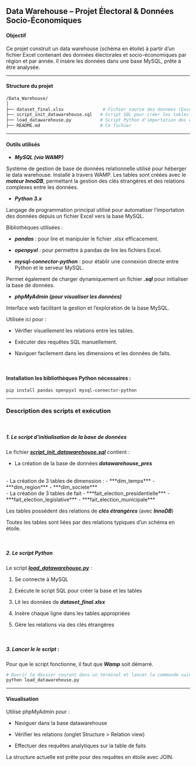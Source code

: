 ## Data Warehouse – Projet Électoral & Données Socio-Économiques

#### Objectif
Ce projet construit un data warehouse (schéma en étoile) à partir d’un fichier Excel contenant des données électorales et socio-économiques par région et par année. Il insère les données dans une base MySQL, prête à être analysée.

---

#### Structure du projet

```bash
/Data_Warehouse/
│
├── dataset_final.xlsx               # Fichier source des données (Excel)
├── script_init_datawarehouse.sql   # Script SQL pour créer les tables et la base
├── load_datawarehouse.py           # Script Python d'importation des données
├── README.md                       # Ce fichier
```

---

#### Outils utilisés

- ***MySQL (via WAMP)***

Système de gestion de base de données relationnelle utilisé pour héberger le data warehouse. Installé à travers WAMP.
Les tables sont créées avec le ***moteur InnoDB***, permettant la gestion des clés étrangères et des relations complexes entre les données.

- ***Python 3.x***

Langage de programmation principal utilisé pour automatiser l’importation des données depuis un fichier Excel vers la base MySQL.

Bibliothèques utilisées :

- ***pandas*** : pour lire et manipuler le fichier .xlsx efficacement.

- ***openpyxl*** : pour permettre à pandas de lire les fichiers Excel.

- ***mysql-connector-python*** : pour établir une connexion directe entre Python et le serveur MySQL.

Permet également de charger dynamiquement un fichier ***.sql*** pour initialiser la base de données.

- ***phpMyAdmin (pour visualiser les données)***

Interface web facilitant la gestion et l’exploration de la base MySQL.

Utilisée ici pour :

- Vérifier visuellement les relations entre les tables.

- Exécuter des requêtes SQL manuellement.

- Naviguer facilement dans les dimensions et les données de faits.


<br>

#### Installation les bibliothèques Python nécessaires :

```bash
pip install pandas openpyxl mysql-connector-python
```

---

### Description des scripts et exécution
<br>

##### 1. Le script d'initialisation de la base de données

Le fichier [***script_init_datawarehouse.sql***](script_init_datawarehouse.sql) contient :

- La création de la base de données ***datawarehouse_pres***
<br>
- La création de 3 tables de dimenssion :
    - ***dim_temps***
    - ***dim_region***
    - ***dim_societe***
    <br>
- La création de 3 tables de fait 
    - ***fait_election_presidentielle***
    - ***fait_election_legislative***
    - ***fait_election_municipale***

Les tables possédent des relations de ***clés étrangères*** (avec ***InnoDB***)

Toutes les tables sont liées par des relations typiques d’un schéma en étoile.

<br>

##### 2. Le script Python 

Le script [***load_datawarehouse.py***](load_datawarehouse.py) :

1. Se connecte à MySQL

2. Exécute le script SQL pour créer la base et les tables

3. Lit les données de ***dataset_final.xlsx***

4. Insère chaque ligne dans les tables appropriées

5. Gère les relations via des clés étrangères

<br>

##### 3. Lancer le le script :

Pour que le script fonctionne, il faut que ***Wamp*** soit démarré. 

```bash
# Ouvrir le dossier courant dans un terminal et lancer la commande suivante : 
python load_datawarehouse.py
```

---

#### Visualisation

Utilise phpMyAdmin pour :

- Naviguer dans la base datawarehouse

- Vérifier les relations (onglet Structure > Relation view)

- Effectuer des requêtes analytiques sur la table de faits


La structure actuelle est prête pour des requêtes en étoile avec JOIN.